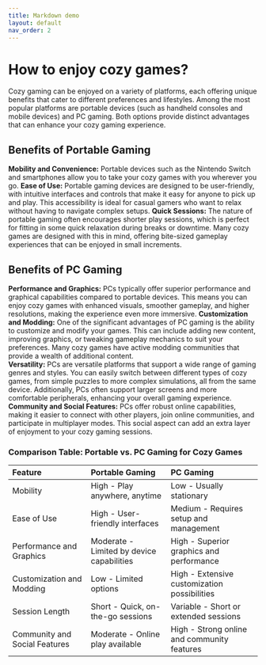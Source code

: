 ```yaml
---
title: Markdown demo
layout: default
nav_order: 2
---
```


# How to enjoy cozy games?

Cozy gaming can be enjoyed on a variety of platforms, each offering unique benefits that cater to different preferences and lifestyles. Among the most popular platforms are portable devices (such as handheld consoles and mobile devices) and PC gaming. Both options provide distinct advantages that can enhance your cozy gaming experience.

## Benefits of Portable Gaming

**Mobility and Convenience:** Portable devices such as the Nintendo Switch and smartphones allow you to take your cozy games with you wherever you go.
**Ease of Use:** Portable gaming devices are designed to be user-friendly, with intuitive interfaces and controls that make it easy for anyone to pick up and play. This accessibility is ideal for casual gamers who want to relax without having to navigate complex setups.
**Quick Sessions:** The nature of portable gaming often encourages shorter play sessions, which is perfect for fitting in some quick relaxation during breaks or downtime. Many cozy games are designed with this in mind, offering bite-sized gameplay experiences that can be enjoyed in small increments.

## Benefits of PC Gaming

**Performance and Graphics:** PCs typically offer superior performance and graphical capabilities compared to portable devices. This means you can enjoy cozy games with enhanced visuals, smoother gameplay, and higher resolutions, making the experience even more immersive.
**Customization and Modding:** One of the significant advantages of PC gaming is the ability to customize and modify your games. This can include adding new content, improving graphics, or tweaking gameplay mechanics to suit your preferences. Many cozy games have active modding communities that provide a wealth of additional content.  
**Versatility:** PCs are versatile platforms that support a wide range of gaming genres and styles. You can easily switch between different types of cozy games, from simple puzzles to more complex simulations, all from the same device. Additionally, PCs often support larger screens and more comfortable peripherals, enhancing your overall gaming experience.
**Community and Social Features:** PCs offer robust online capabilities, making it easier to connect with other players, join online communities, and participate in multiplayer modes. This social aspect can add an extra layer of enjoyment to your cozy gaming sessions.

### Comparison Table: Portable vs. PC Gaming for Cozy Games

| Feature | Portable Gaming | PC Gaming |
| :---- | :---- | :---- |
| Mobility | High \- Play anywhere, anytime | Low \- Usually stationary |
| Ease of Use | High \- User-friendly interfaces | Medium \- Requires setup and management |
| Performance and Graphics | Moderate \- Limited by device capabilities | High \- Superior graphics and performance |
| Customization and Modding | Low \- Limited options | High \- Extensive customization possibilities |
| Session Length | Short \- Quick, on-the-go sessions | Variable \- Short or extended sessions |
| Community and Social Features | Moderate \- Online play available | High \- Strong online and community features |

